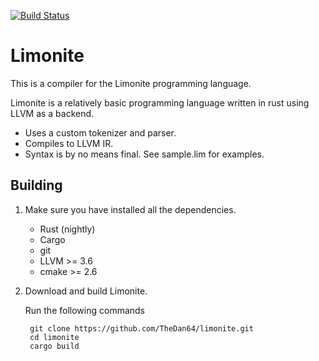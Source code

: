 [![Build Status](https://travis-ci.org/TheDan64/limonite.svg?branch=master)](https://travis-ci.org/TheDan64/limonite)

Limonite
========

This is a compiler for the Limonite programming language.

Limonite is a relatively basic programming language written in rust using LLVM as a backend.

* Uses a custom tokenizer and parser.
* Compiles to LLVM IR.
* Syntax is by no means final. See sample.lim for examples.

## Building
1. Make sure you have installed all the dependencies.
	* Rust (nightly)
	* Cargo
	* git
	* LLVM >= 3.6
	* cmake >= 2.6

2. Download and build Limonite.

    Run the following commands

        git clone https://github.com/TheDan64/limonite.git
        cd limonite
        cargo build
